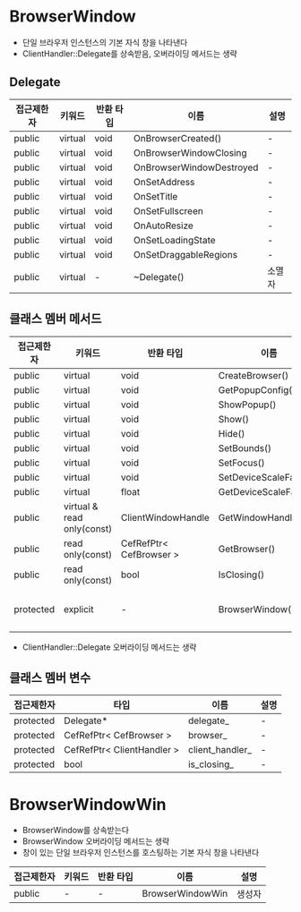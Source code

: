 # BrowserWindow
- 단일 브라우저 인스턴스의 기본 자식 창을 나타낸다
- ClientHandler::Delegate를 상속받음, 오버라이딩 메서드는 생략

## Delegate
|접근제한자|키워드|반환 타입|이름|설명|
|---|---|---|---|---|
|public|virtual|void|OnBrowserCreated()|-
|public|virtual|void|OnBrowserWindowClosing|-
|public|virtual|void|OnBrowserWindowDestroyed|-
|public|virtual|void|OnSetAddress|-
|public|virtual|void|OnSetTitle|-
|public|virtual|void|OnSetFullscreen|-
|public|virtual|void|OnAutoResize|-
|public|virtual|void|OnSetLoadingState|-
|public|virtual|void|OnSetDraggableRegions|-
|public|virtual|-|~Delegate()|소멸자


## 클래스 멤버 메서드
|접근제한자|키워드|반환 타입|이름|설명|
|---|---|---|---|---|
|public|virtual|void|CreateBrowser()|-
|public|virtual|void|GetPopupConfig()|-
|public|virtual|void|ShowPopup()|-
|public|virtual|void|Show()|-
|public|virtual|void|Hide()|-
|public|virtual|void|SetBounds()|-
|public|virtual|void|SetFocus()|-
|public|virtual|void|SetDeviceScaleFactor()|-
|public|virtual|float|GetDeviceScaleFactor()|-
|public|virtual & read only(const)|ClientWindowHandle|GetWindowHandle()|-
|public|read only(const)|CefRefPtr< CefBrowser >|GetBrowser()|-
|public|read only(const)|bool|IsClosing()|-
|protected|explicit|-|BrowserWindow()|생성자

- ClientHandler::Delegate 오버라이딩 메서드는 생략

## 클래스 멤버 변수
|접근제한자|타입|이름|설명|
|---|---|---|---|
|protected|Delegate*|delegate_|-
|protected|CefRefPtr< CefBrowser >|browser_|-
|protected|CefRefPtr< ClientHandler >|client_handler_|-
|protected|bool|is_closing_|-

# BrowserWindowWin
- BrowserWindow를 상속받는다
- BrowserWindow 오버라이딩 메서드는 생략
- 창이 있는 단일 브라우저 인스턴스를 호스팅하는 기본 자식 창을 나타낸다

|접근제한자|키워드|반환 타입|이름|설명|
|---|---|---|---|---|
|public|-|-|BrowserWindowWin|생성자